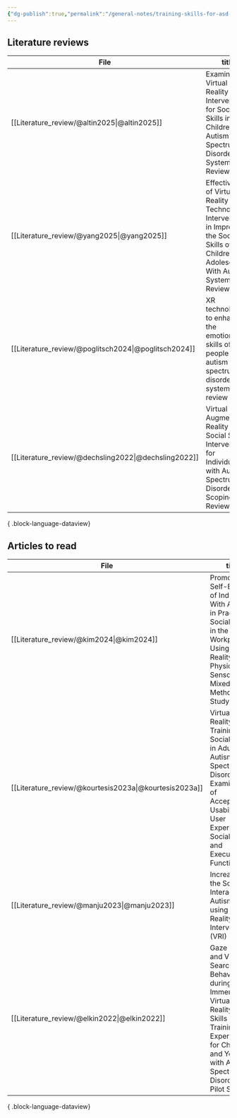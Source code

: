 ```yaml
---
{"dg-publish":true,"permalink":"/general-notes/training-skills-for-asd-in-xr/"}
---
```




## Literature reviews

| File                                                    | title                                                                                                                                              | published | journal                                       | Paper_type     | DOI                                                                                                 |
| ------------------------------------------------------- | -------------------------------------------------------------------------------------------------------------------------------------------------- | --------- | --------------------------------------------- | -------------- | --------------------------------------------------------------------------------------------------- |
| [[Literature_review/@altin2025\|@altin2025]]         | Examining Virtual Reality Interventions for Social Skills in Children with Autism Spectrum Disorder A Systematic Review                            | 2025      | Journal of Autism and Developmental Disorders | journalArticle | <ul><li>https://www.doi.org/10.1007/s10803-025-06741-y</li><li>10.1007/s10803-025-06741-y</li></ul> |
| [[Literature_review/@yang2025\|@yang2025]]           | Effectiveness of Virtual Reality Technology Interventions in Improving the Social Skills of Children and Adolescents With Autism Systematic Review | 2025      | Journal of Medical Internet Research          | journalArticle | <ul><li>https://www.doi.org/10.2196/60845</li><li>10.2196/60845</li></ul>                           |
| [[Literature_review/@poglitsch2024\|@poglitsch2024]] | XR technologies to enhance the emotional skills of people with autism spectrum disorder A systematic review                                        | 2024      | Computers & Graphics                          | journalArticle | <ul><li>https://www.doi.org/10.1016/j.cag.2024.103942</li><li>10.1016/j.cag.2024.103942</li></ul>   |
| [[Literature_review/@dechsling2022\|@dechsling2022]] | Virtual and Augmented Reality in Social Skills Interventions for Individuals with Autism Spectrum Disorder A Scoping Review                        | 2022      | Journal of Autism and Developmental Disorders | journalArticle | <ul><li>https://www.doi.org/10.1007/s10803-021-05338-5</li><li>10.1007/s10803-021-05338-5</li></ul> |

{ .block-language-dataview}

## Articles to read

| File                                                      | title                                                                                                                                                                                 | published | journal                                          | Paper_type     | DOI                                                                                             |
| --------------------------------------------------------- | ------------------------------------------------------------------------------------------------------------------------------------------------------------------------------------- | --------- | ------------------------------------------------ | -------------- | ----------------------------------------------------------------------------------------------- |
| [[Literature_review/@kim2024\|@kim2024]]               | Promoting Self-Efficacy of Individuals With Autism in Practicing Social Skills in the Workplace Using Virtual Reality and Physiological Sensors Mixed Methods Study                   | 2024      | JMIR Formative Research                          | journalArticle | <ul><li>https://www.doi.org/10.2196/52157</li><li>10.2196/52157</li></ul>                       |
| [[Literature_review/@kourtesis2023a\|@kourtesis2023a]] | Virtual Reality Training of Social Skills in Adults with Autism Spectrum Disorder An Examination of Acceptability, Usability, User Experience, Social Skills, and Executive Functions | 2023      | Behavioral Sciences                              | journalArticle | <ul><li>https://www.doi.org/10.3390/bs13040336</li><li>10.3390/bs13040336</li></ul>             |
| [[Literature_review/@manju2023\|@manju2023]]           | Increasing the Social Interaction of Autism Child using Virtual Reality Intervention (VRI)                                                                                            | 2023      | ACM Trans. Asian Low-Resour. Lang. Inf. Process. | journalArticle | <ul><li>https://www.doi.org/10.1145/3592855</li><li>10.1145/3592855</li></ul>                   |
| [[Literature_review/@elkin2022\|@elkin2022]]           | Gaze Fixation and Visual Searching Behaviors during an Immersive Virtual Reality Social Skills Training Experience for Children and Youth with Autism Spectrum Disorder A Pilot Study | 2022      | Brain Sciences                                   | journalArticle | <ul><li>https://www.doi.org/10.3390/brainsci12111568</li><li>10.3390/brainsci12111568</li></ul> |

{ .block-language-dataview}